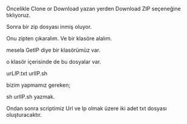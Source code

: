 Öncelikle 
Clone or Download yazan yerden Download ZIP seçeneğine tıklıyoruz.

Sonra bir zip dosyası inmiş oluyor. 

Onu zipten çıkaralım. Ve bir klasöre alalım.

mesela GetIP diye bir klasörümüz var.

o klasör içerisinde de bu dosyalar var.

urLIP.txt
urlIP.sh

bizim yapmamız gereken; 

sh urlIP.sh yazmak.

Ondan sonra scriptimiz Url ve Ip olmak üzere iki adet txt dosyası oluşturacaktır.
